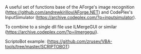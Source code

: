A useful set of functions base of the AForge's image recognition (https://github.com/andrewkirillov/AForge.NET) and CodePlex's InputSimulator (https://archive.codeplex.com/?p=inputsimulator).

To combine to a single dll file use ILMergeGUI or similar (https://archive.codeplex.com/?p=ilmergegui).

ScriptoBot example: (https://github.com/zrusev/VBA-tools/tree/master/SCRIPTOBOT)